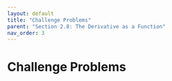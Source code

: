 ```yaml
---
layout: default
title: "Challenge Problems"
parent: "Section 2.8: The Derivative as a Function"
nav_order: 3
---
```

# Challenge Problems